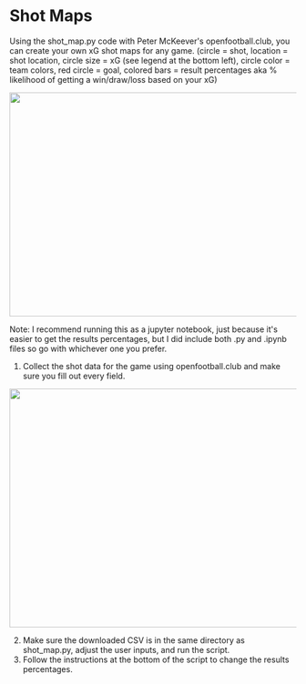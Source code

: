 # Shot Maps
Using the shot_map.py code with Peter McKeever's openfootball.club, you can create your own xG shot maps for any game. (circle = shot, location = shot location, circle size = xG (see legend at the bottom left), circle color = team colors, red circle = goal, colored bars = result percentages aka % likelihood of getting a win/draw/loss based on your xG)
<p align="center">
  <img width="600" height="394" src="https://user-images.githubusercontent.com/57690237/82160978-c3f23680-985e-11ea-9be2-870cd3e8cad3.png">
</p>

Note: I recommend running this as a jupyter notebook, just because it's easier to get the results percentages, but I did include both .py and .ipynb files so go with whichever one you prefer.
1. Collect the shot data for the game using openfootball.club and make sure you fill out every field.
<p align="center">
  <img width="686.7" height="420" src="https://user-images.githubusercontent.com/57690237/82161302-2f3d0800-9861-11ea-845c-7a5020496c6e.png">
</p>


2. Make sure the downloaded CSV is in the same directory as shot_map.py, adjust the user inputs, and run the script.
3. Follow the instructions at the bottom of the script to change the results percentages.


